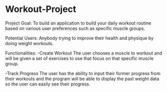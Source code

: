 # Workout-Project

Project Goal: To build an application to build your daily workout routine based on various user preferences such as specific muscle groups.


Potential Users: Anybody trying to improve their health and physique by doing weight workouts.


Functionalities:
   -Create Workout
        The user chooses a muscle to workout and will be given a set of exercises to use that focus on that specific muscle           group.
   
   -Track Progress
        The user has the ability to input their former progress from their workouts and the program will be able to display           the past weight data so the user can easily see their progress.
        
        
